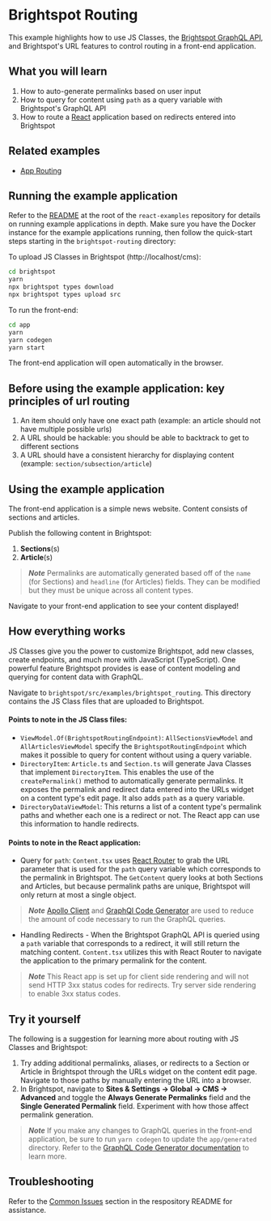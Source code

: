 # Brightspot Routing

This example highlights how to use JS Classes, the [Brightspot GraphQL API](https://www.brightspot.com/documentation/brightspot-cms-developer-guide/latest/graphql-api), and Brightspot's URL features to control routing in a front-end application.

## What you will learn

1. How to auto-generate permalinks based on user input
2. How to query for content using `path` as a query variable with Brightspot's GraphQL API
3. How to route a [React](https://reactjs.org/) application based on redirects entered into Brightspot

## Related examples

- [App Routing](https://github.com/brightspot/react-examples)

## Running the example application

Refer to the [README](/README.md) at the root of the `react-examples` repository for details on running example applications in depth. Make sure you have the Docker instance for the example applications running, then follow the quick-start steps starting in the `brightspot-routing` directory:

To upload JS Classes in Brightspot (http://localhost/cms):

```sh
cd brightspot
yarn
npx brightspot types download
npx brightspot types upload src

```

To run the front-end:

```sh
cd app
yarn
yarn codegen
yarn start
```

The front-end application will open automatically in the browser.

## Before using the example application: key principles of url routing

1. An item should only have one exact path (example: an article should not have multiple possible urls)
2. A URL should be hackable: you should be able to backtrack to get to different sections
3. A URL should have a consistent hierarchy for displaying content (example: `section/subsection/article`)

## Using the example application

The front-end application is a simple news website. Content consists of sections and articles.

Publish the following content in Brightspot:

1. **Sections**(s)
2. **Article**(s)

> **_Note_** Permalinks are automatically generated based off of the `name` (for Sections) and `headline` (for Articles) fields. They can be modified but they must be unique across all content types.

Navigate to your front-end application to see your content displayed!

## How everything works

JS Classes give you the power to customize Brightspot, add new classes, create endpoints, and much more with JavaScript (TypeScript). One powerful feature Brightspot provides is ease of content modeling and querying for content data with GraphQL.

Navigate to `brightspot/src/examples/brightspot_routing`. This directory contains the JS Class files that are uploaded to Brightspot.

#### Points to note in the JS Class files:

- `ViewModel.Of(BrightspotRoutingEndpoint)`: `AllSectionsViewModel` and `AllArticlesViewModel` specify the `BrightspotRoutingEndpoint` which makes it possible to query for content without using a query variable.
- `DirectoryItem`: `Article.ts` and `Section.ts` will generate Java Classes that implement `DirectoryItem`. This enables the use of the `createPermalink()` method to automatically generate permalinks. It exposes the permalink and redirect data entered into the URLs widget on a content type's edit page. It also adds `path` as a query variable.
- `DirectoryDataViewModel`: This returns a list of a content type's permalink paths and whether each one is a redirect or not. The React app can use this information to handle redirects.

#### Points to note in the React application:

- Query for `path`: `Content.tsx` uses [React Router](https://reactrouter.com/en/main) to grab the URL parameter that is used for the `path` query variable which corresponds to the permalink in Brightspot. The `GetContent` query looks at both Sections and Articles, but because permalink paths are unique, Brightspot will only return at most a single object.

> **_Note_** [Apollo Client](https://www.apollographql.com/docs/react/) and [GraphQl Code Generator](https://www.the-guild.dev/graphql/codegen/docs/getting-started) are used to reduce the amount of code necessary to run the GraphQL queries.

- Handling Redirects - When the Brightspot GraphQL API is queried using a `path` variable that corresponds to a redirect, it will still return the matching content. `Content.tsx` utilizes this with React Router to navigate the application to the primary permalink for the content.

> **_Note_** This React app is set up for client side rendering and will not send HTTP 3xx status codes for redirects. Try server side rendering to enable 3xx status codes.

## Try it yourself

The following is a suggestion for learning more about routing with JS Classes and Brightspot:

1. Try adding additional permalinks, aliases, or redirects to a Section or Article in Brightspot through the URLs widget on the content edit page. Navigate to those paths by manually entering the URL into a browser.
2. In Brightspot, navigate to **Sites & Settings &rarr; Global &rarr; CMS &rarr; Advanced** and toggle the **Always Generate Permalinks** field and the **Single Generated Permalink** field. Experiment with how those affect permalink generation.

> **_Note_** If you make any changes to GraphQL queries in the front-end application, be sure to run `yarn codegen` to update the `app/generated` directory. Refer to the [GraphQL Code Generator documentation](https://www.the-guild.dev/graphql/codegen/docs/getting-started) to learn more.

## Troubleshooting

Refer to the [Common Issues](/README.md) section in the respository README for assistance.
